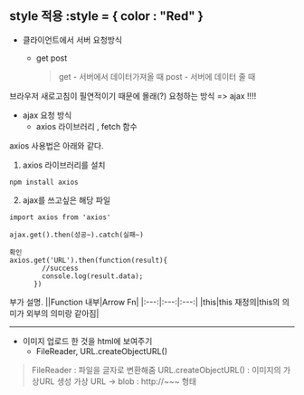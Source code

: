 
style 적용  :style = { color : "Red" }
---
* 클라이언트에서 서버 요청방식
  - get post

	> get - 서버에서 데이터가져올 때 
	post - 서버에 데이터 줄 때

브라우저 새로고침이 필연적이기 때문에 몰래(?) 요청하는 방식 => ajax  !!!!

* ajax 요청 방식
  -  axios 라이브러리 , fetch 함수 


axios  사용법은 아래와 같다.
1. axios 라이브러리를 설치
```
npm install axios 
```
2. ajax를 쓰고싶은 해당 파일
```
import axios from 'axios'

ajax.get().then(성공~).catch(실패~)

확인
axios.get('URL').then(function(result){
        //success
        console.log(result.data);
      })
```
부가 설명.
||Function 내부|Arrow Fn| 
|:---:|:---:|:---:| 
|this|this 재정의|this의 의미가 외부의 의미랑 같아짐| 

---
* 이미지 업로드 한 것을 html에 보여주기
	- FileReader, URL.createObjectURL()

> FileReader :  파일을 글자로 변환해줌
URL.createObjectURL() :  이미지의 가상URL 생성
가상 URL -> blob : http://~~~ 형태




